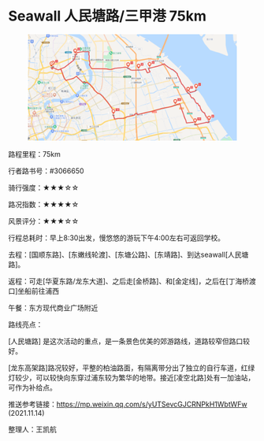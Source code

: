 # Seawall 人民塘路/三甲港 75km

<figure><img src="../.gitbook/assets/三甲港.png" alt=""><figcaption></figcaption></figure>

路程里程：75km

行者路书号：#3066650

骑行强度：★★★☆☆

路况指数：★★★★☆

风景评分：★★★☆☆

行程总耗时：早上8:30出发，慢悠悠的游玩下午4:00左右可返回学校。

去程：\[国顺东路]、\[东嫩线轮渡]、\[东塘公路]、\[东靖路]、到达seawall\[人民塘路]。

返程：可走\[华夏东路/龙东大道]、之后走\[金桥路]、和\[金定线]，之后在\[丁海桥渡口]坐船前往浦西

午餐：东方现代商业广场附近

路线亮点：

\[人民塘路] 是这次活动的重点，是一条景色优美的郊游路线，道路较窄但路口较好。

\[龙东高架路]路况较好，平整的柏油路面，有隔离带分出了独立的自行车道，红绿灯较少，可以较快向东穿过浦东较为繁华的地带。接近\[凌空北路]处有一加油站，可作为补给点。

推送参考链接：[https://mp.weixin.qq.com/s/yUTSevcGJCRNPkH1WbtWFw ](https://mp.weixin.qq.com/s/yUTSevcGJCRNPkH1WbtWFw)(2021.11.14)

整理人：王凯航

